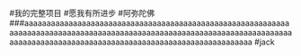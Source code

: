 #我的完整项目
#愿我有所进步
#阿弥陀佛
###aaaaaaaaaaaaaaaaaaaaaaaaaaaaaaaaaaaaaaaaaaaaaaaaaaaaaaaaaaaaaaaaaaaaaaaaaaaaaaaaaaaaaaaaaaaaaaaaaaaaaaaaaaaaaaaaaaaaaaaaaaaaaaaaaaaaaaaaaaaaaaaaaaaaaaaaaaaaaaaaaaaaaaaaaaaaaaaaaaa
#jack